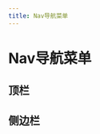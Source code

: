 ```yaml
---
title: Nav导航菜单
---
```


# Nav导航菜单

## 顶栏

<nav-horizontal></nav-horizontal>

## 侧边栏

<nav-vertical></nav-vertical>